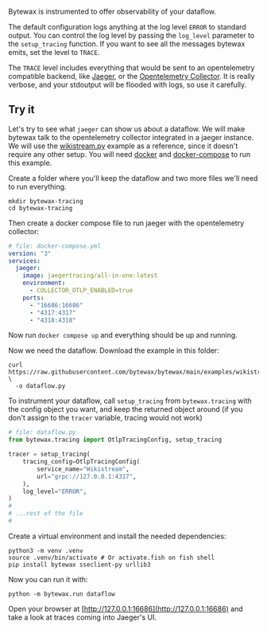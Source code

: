 Bytewax is instrumented to offer observability of your dataflow.

The default configuration logs anything at the log level `ERROR` to
standard output. You can control the log level by passing the
`log_level` parameter to the `setup_tracing` function. If you want to
see all the messages bytewax emits, set the level to `TRACE`.

The `TRACE` level includes everything that would be sent to an
opentelemetry compatible backend, like
[Jaeger](https://www.jaegertracing.io/), or the [Opentelemetry
Collector](https://opentelemetry.io/docs/collector/). It is really
verbose, and your stdoutput will be flooded with logs, so use it
carefully.

## Try it

Let's try to see what `jaeger` can show us about a dataflow. We will
make bytewax talk to the opentelemetry collector integrated in a jaeger instance. We will use the
[wikistream.py](https://github.com/bytewax/bytewax/blob/main/examples/wikistream.py)
example as a reference, since it doesn't require any other setup. You
will need [docker](https://www.docker.com/) and
[docker-compose](https://docs.docker.com/compose/) to run this
example.

Create a folder where you'll keep the dataflow and two more files
we'll need to run everything.

```shell
mkdir bytewax-tracing
cd bytewax-tracing
```

Then create a docker compose file to run jaeger with the opentelemetry collector:

```yaml
# file: docker-compose.yml
version: "3"
services:
  jaeger:
    image: jaegertracing/all-in-one:latest
    environment:
      - COLLECTOR_OTLP_ENABLED=true
    ports:
      - "16686:16686"
      - "4317:4317"
      - "4318:4318"
```

Now run `docker compose up` and everything should be up and running.

Now we need the dataflow. Download the example in this folder:

```shell
curl https://raw.githubusercontent.com/bytewax/bytewax/main/examples/wikistream.py \
  -o dataflow.py
```

To instrument your dataflow, call `setup_tracing` from
`bytewax.tracing` with the config object you want, and keep the
returned object around (if you don't assign to the `tracer` variable,
tracing would not work)

```python
# file: dataflow.py
from bytewax.tracing import OtlpTracingConfig, setup_tracing

tracer = setup_tracing(
    tracing_config=OtlpTracingConfig(
        service_name="Wikistream",
        url="grpc://127.0.0.1:4317",
    ),
    log_level="ERROR",
)
#
# ...rest of the file
#
```

Create a virtual environment and install the needed dependencies:

```shell
python3 -m venv .venv
source .venv/bin/activate # Or activate.fish on fish shell
pip install bytewax sseclient-py urllib3
```

Now you can run it with:

```shell
python -m bytewax.run dataflow
```

Open your browser at [http://127.0.0.1:16686](http://127.0.0.1:16686)
and take a look at traces coming into Jaeger's UI.
